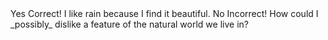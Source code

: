 <block option1>
Yes
</block option1>

<block explanation1>
Correct! I like rain because I find it beautiful.
</block explanation1>

<block option2>
No
</block option2>

<block explanation2>
Incorrect! How could I _possibly_ dislike a feature of the natural world we live in?
</block explanation2>